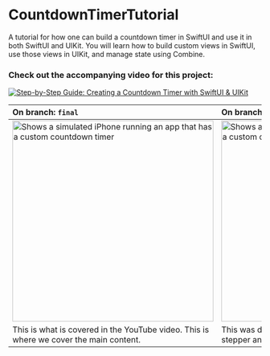 # CountdownTimerTutorial
A tutorial for how one can build a countdown timer in SwiftUI and use it in both SwiftUI and UIKit. You will learn how to build custom views in SwiftUI, use those views in UIKit, and manage state using Combine.

### Check out the accompanying video for this project:

[![Step-by-Step Guide: Creating a Countdown Timer with SwiftUI & UIKit](https://img.youtube.com/vi/5sLVwHoLfXA/0.jpg)](https://youtu.be/5sLVwHoLfXA "Step-by-Step Guide: Creating a Countdown Timer with SwiftUI & UIKit")

| On branch: `final` | On branch: `final-milliseconds-custom-stepper` |
| :- | :- |
| <picture><source media="(prefers-color-scheme: dark)" srcset="/TimerCountdown-Dark.gif"><source media="(prefers-color-scheme: light)" srcset="/TimerCountdown-Light.gif"><img alt="Shows a simulated iPhone running an app that has a custom countdown timer" src="/TimerCountdown-Light.gif" width="400"> | <picture><source media="(prefers-color-scheme: dark)" srcset="/Milliseconds+CustomStepper.gif"><source media="(prefers-color-scheme: light)" srcset="/Milliseconds+CustomStepper.gif"><img alt="Shows a simulated iPhone running an app that has a custom countdown timer" src="/Milliseconds+CustomStepper.gif" width="400"></picture> |
| This is what is covered in the YouTube video. This is where we cover the main content. | This was done just for fun. It adds a neat custom stepper and shows the time with milliseconds. |
